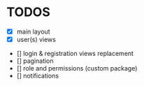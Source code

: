 

# TODOS


* [x]    main layout
* [x]    user(s) views
* []    login & registration views replacement
* []    pagination
* []    role and permissions (custom package) 
* []    notifications
